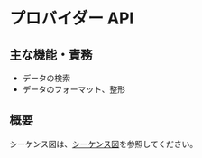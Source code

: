 # プロバイダー API

## 主な機能・責務

- データの検索
- データのフォーマット、整形

## 概要

シーケンス図は、[シーケンス図](./system/sequence/provider.md)を参照してください。
